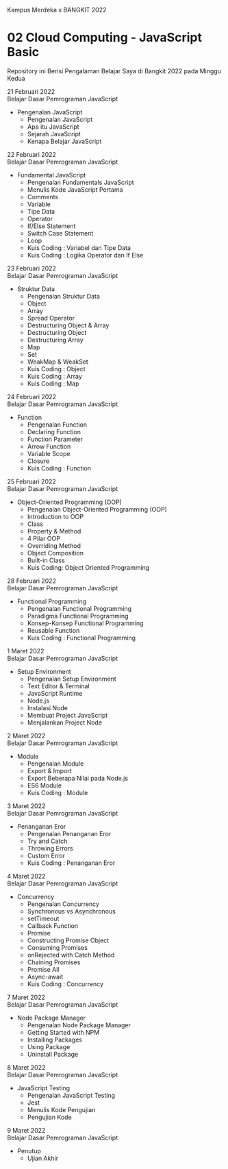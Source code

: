 Kampus Merdeka x BANGKIT 2022

# 02 Cloud Computing - JavaScript Basic  
Repository ini Berisi Pengalaman Belajar Saya di Bangkit 2022 pada Minggu Kedua

21 Februari 2022  
Belajar Dasar Pemrograman JavaScript
  * Pengenalan JavaScript
    * Pengenalan JavaScript
    * Apa itu JavaScript
    * Sejarah JavaScript
    * Kenapa Belajar JavaScript
    

22 Februari 2022  
Belajar Dasar Pemrograman JavaScript
  * Fundamental JavaScript
    * Pengenalan Fundamentals JavaScript
    * Menulis Kode JavaScript Pertama
    * Comments
    * Variable
    * Tipe Data
    * Operator
    * If/Else Statement
    * Switch Case Statement
    * Loop
    * Kuis Coding : Variabel dan Tipe Data
    * Kuis Coding : Logika Operator dan If Else

23 Februari 2022  
Belajar Dasar Pemrograman JavaScript
  * Struktur Data
    * Pengenalan Struktur Data
    * Object
    * Array
    * Spread Operator
    * Destructuring Object & Array
    * Destructuring Object
    * Destructuring Array
    * Map
    * Set
    * WeakMap & WeakSet
    * Kuis Coding : Object
    * Kuis Coding : Array
    * Kuis Coding : Map

24 Februari 2022  
Belajar Dasar Pemrograman JavaScript
  * Function
    * Pengenalan Function
    * Declaring Function
    * Function Parameter
    * Arrow Function
    * Variable Scope
    * Closure
    * Kuis Coding : Function

25 Februari 2022  
Belajar Dasar Pemrograman JavaScript
  * Object-Oriented Programming (OOP)
    * Pengenalan Object-Oriented Programming (OOP)
    * Introduction to OOP
    * Class
    * Property & Method
    * 4 Pilar OOP
    * Overriding Method
    * Object Composition
    * Built-in Class
    * Kuis Coding: Object Oriented Programming
    
28 Februari 2022  
Belajar Dasar Pemrograman JavaScript
  * Functional Programming
    * Pengenalan Functional Programming
    * Paradigma Functional Programming
    * Konsep-Konsep Functional Programming
    * Reusable Function
    * Kuis Coding : Functional Programming

1 Maret 2022  
Belajar Dasar Pemrograman JavaScript
  * Setup Environment
    * Pengenalan Setup Environment
    * Text Editor & Terminal
    * JavaScript Runtime
    * Node.js
    * Instalasi Node
    * Membuat Project JavaScript
    * Menjalankan Project Node
    
2 Maret 2022  
Belajar Dasar Pemrograman JavaScript
  * Module
    * Pengenalan Module
    * Export & Import
    * Export Beberapa Nilai pada Node.js
    * ES6 Module
    * Kuis Coding : Module

3 Maret 2022  
Belajar Dasar Pemrograman JavaScript
  * Penanganan Eror
    * Pengenalan Penanganan Eror
    * Try and Catch
    * Throwing Errors
    * Custom Error
    * Kuis Coding : Penanganan Eror

4 Maret 2022  
Belajar Dasar Pemrograman JavaScript
  * Concurrency
    * Pengenalan Concurrency
    * Synchronous vs Asynchronous
    * setTimeout
    * Callback Function
    * Promise
    * Constructing Promise Object
    * Consuming Promises
    * onRejected with Catch Method
    * Chaining Promises
    * Promise All
    * Async-await
    * Kuis Coding : Concurrency

7 Maret 2022  
Belajar Dasar Pemrograman JavaScript
  * Node Package Manager
    * Pengenalan Node Package Manager
    * Getting Started with NPM
    * Installing Packages
    * Using Package
    * Uninstall Package

8 Maret 2022  
Belajar Dasar Pemrograman JavaScript
  * JavaScript Testing
    * Pengenalan JavaScript Testing
    * Jest
    * Menulis Kode Pengujian
    * Pengujian Kode

9 Maret 2022  
Belajar Dasar Pemrograman JavaScript
  * Penutup
    * Ujian Akhir  
